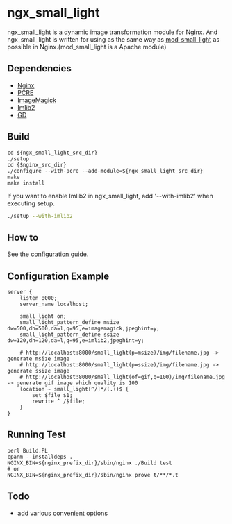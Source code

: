 ngx_small_light
==================

ngx_small_light is a dynamic image transformation module for Nginx.
And ngx_small_light is written for using as the same way as [mod_small_light](http://code.google.com/p/smalllight/) as possible in Nginx.(mod_small_light is a Apache module)

## Dependencies

  - [Nginx](http://nginx.org/)
  - [PCRE](http://www.pcre.org/)
  - [ImageMagick](http://www.imagemagick.org/script/index.php)
  - [Imlib2](http://docs.enlightenment.org/api/imlib2/html/)
  - [GD](http://libgd.bitbucket.org/)

## Build

    cd ${ngx_small_light_src_dir}
    ./setup
    cd {$nginx_src_dir}
    ./configure --with-pcre --add-module=${ngx_small_light_src_dir}
    make
    make install

If you want to enable Imlib2 in ngx_small_light, add '--with-imlib2' when executing setup.

```sh
./setup --with-imlib2
```

## How to

See the [configuration guide](https://github.com/cubicdaiya/ngx_small_light/wiki/Configuration).

## Configuration Example

    server {
        listen 8000;
        server_name localhost;

        small_light on;
        small_light_pattern_define msize dw=500,dh=500,da=l,q=95,e=imagemagick,jpeghint=y;
        small_light_pattern_define ssize dw=120,dh=120,da=l,q=95,e=imlib2,jpeghint=y;

        # http://localhost:8000/small_light(p=msize)/img/filename.jpg -> generate msize image
        # http://localhost:8000/small_light(p=ssize)/img/filename.jpg -> generate ssize image
        # http://localhost:8000/small_light(of=gif,q=100)/img/filename.jpg -> generate gif image which quality is 100
        location ~ small_light[^/]*/(.+)$ {
            set $file $1;
            rewrite ^ /$file;
        }
    } 

## Running Test

	perl Build.PL
	cpanm --installdeps .
	NGINX_BIN=${nginx_prefix_dir}/sbin/nginx ./Build test
	# or
	NGINX_BIN=${nginx_prefix_dir}/sbin/nginx prove t/**/*.t

## Todo

  - add various convenient options
